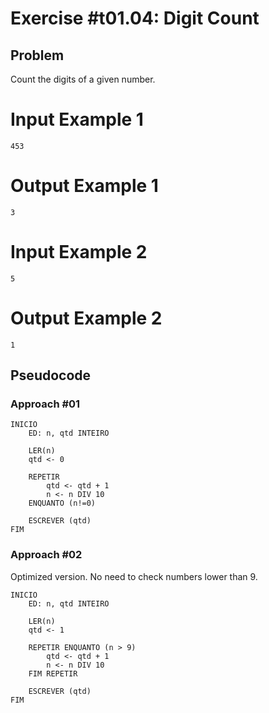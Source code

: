 # Exercise #t01.04: Digit Count

## Problem
Count the digits of a given number.

# Input Example 1

    453

# Output Example 1

    3    

# Input Example 2

    5

# Output Example 2

    1

## Pseudocode

### Approach #01

```pseudocode
INICIO
    ED: n, qtd INTEIRO
    
    LER(n) 
    qtd <- 0 
   
    REPETIR
        qtd <- qtd + 1
        n <- n DIV 10 
    ENQUANTO (n!=0) 
    
    ESCREVER (qtd)
FIM
```

### Approach #02

Optimized version. No need to check numbers lower than 9.

```pseudocode
INICIO
    ED: n, qtd INTEIRO

    LER(n)
    qtd <- 1
    
    REPETIR ENQUANTO (n > 9)
        qtd <- qtd + 1
        n <- n DIV 10 
    FIM REPETIR
    
    ESCREVER (qtd) 
FIM
```